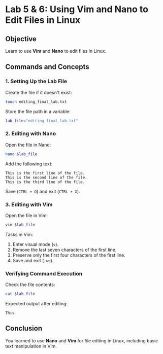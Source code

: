 # Lab 5 & 6: Using Vim and Nano to Edit Files in Linux

## Objective
Learn to use **Vim** and **Nano** to edit files in Linux.

## Commands and Concepts

### 1. Setting Up the Lab File
Create the file if it doesn't exist:
```bash
touch editing_final_lab.txt
```
Store the file path in a variable:
```bash
lab_file="editing_final_lab.txt"
```

### 2. Editing with Nano
Open the file in Nano:
```bash
nano $lab_file
```
Add the following text:
```
This is the first line of the file.
This is the second line of the file.
This is the third line of the file.
```
Save (`CTRL + O`) and exit (`CTRL + X`).

### 3. Editing with Vim
Open the file in Vim:
```bash
vim $lab_file
```
Tasks in Vim:
1. Enter visual mode (`v`).
2. Remove the last seven characters of the first line.
3. Preserve only the first four characters of the first line.
4. Save and exit (`:wq`).

### Verifying Command Execution
Check the file contents:
```bash
cat $lab_file
```
Expected output after editing:
```
This
```

## Conclusion
You learned to use **Nano** and **Vim** for file editing in Linux, including basic text manipulation in Vim.